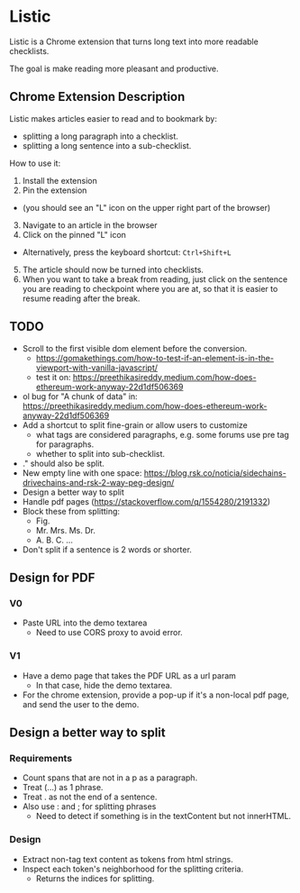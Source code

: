 # Listic

Listic is a Chrome extension that turns long text into more readable checklists.

The goal is make reading more pleasant and productive.

## Chrome Extension Description

Listic makes articles easier to read and to bookmark by:
- splitting a long paragraph into a checklist.
- splitting a long sentence into a sub-checklist.

How to use it:
1. Install the extension
2. Pin the extension
  - (you should see an "L" icon on the upper right part of the browser)
3. Navigate to an article in the browser
4. Click on the pinned "L" icon
  - Alternatively, press the keyboard shortcut: `Ctrl+Shift+L`
5. The article should now be turned into checklists.
6. When you want to take a break from reading, just click on the sentence you are reading to checkpoint where you are at, so that it is easier to resume reading after the break.

## TODO

- Scroll to the first visible dom element before the conversion.
  - https://gomakethings.com/how-to-test-if-an-element-is-in-the-viewport-with-vanilla-javascript/
  - test it on: https://preethikasireddy.medium.com/how-does-ethereum-work-anyway-22d1df506369
- ol bug for "A chunk of data" in: https://preethikasireddy.medium.com/how-does-ethereum-work-anyway-22d1df506369
- Add a shortcut to split fine-grain or allow users to customize
  - what tags are considered paragraphs, e.g. some forums use pre tag for paragraphs.
  - whether to split into sub-checklist.
- ." should also be split.
- New empty line with one space: https://blog.rsk.co/noticia/sidechains-drivechains-and-rsk-2-way-peg-design/
- Design a better way to split
- Handle pdf pages (https://stackoverflow.com/q/1554280/2191332)
- Block these from splitting:
  - Fig.
  - Mr. Mrs. Ms. Dr.
  - A. B. C. ...
- Don't split if a sentence is 2 words or shorter.

## Design for PDF

### V0
- Paste URL into the demo textarea
  - Need to use CORS proxy to avoid error.

### V1

- Have a demo page that takes the PDF URL as a url param
  - In that case, hide the demo textarea.
- For the chrome extension, provide a pop-up if it's a non-local pdf page, and send the user to the demo.

## Design a better way to split

### Requirements

* Count spans that are not in a p as a paragraph.
* Treat (...) as 1 phrase.
* Treat <Space><Capital Letter>. as not the end of a sentence.
* Also use : and ; for splitting phrases
  - Need to detect if something is in the textContent but not innerHTML.

### Design

- Extract non-tag text content as tokens from html strings.
- Inspect each token's neighborhood for the splitting criteria.
  - Returns the indices for splitting.



